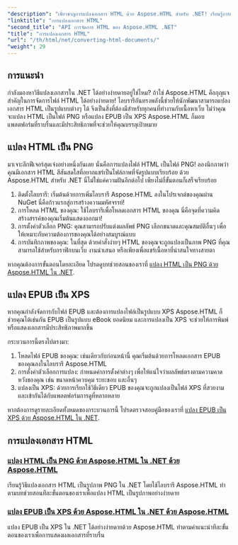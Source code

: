 ```yaml
---
"description": "เชี่ยวชาญการแปลงเอกสาร HTML ด้วย Aspose.HTML สำหรับ .NET! เรียนรู้การแปลง HTML เป็น PNG และ EPUB เป็น XPS ได้อย่างง่ายดายด้วยคู่มือง่ายๆ ของเรา"
"linktitle": "การแปลงเอกสาร HTML"
"second_title": "API การจัดการ HTML ของ Aspose.HTML .NET"
"title": "การแปลงเอกสาร HTML"
"url": "/th/html/net/converting-html-documents/"
"weight": 29
---
```


## การแนะนำ
กำลังมองหาวิธีแปลงเอกสารใน .NET ได้อย่างง่ายดายอยู่ใช่ไหม? ถ้าใช่ Aspose.HTML คือกุญแจสำคัญในการจัดการไฟล์ HTML ได้อย่างง่ายดาย! ไลบรารีอันทรงพลังนี้ช่วยให้นักพัฒนาสามารถแปลงเอกสาร HTML เป็นรูปแบบต่างๆ ได้ จึงเป็นสิ่งที่ต้องมีสำหรับทุกคนที่ทำงานกับเนื้อหาเว็บ ไม่ว่าคุณจะแปลง HTML เป็นไฟล์ PNG หรือแปลง EPUB เป็น XPS Aspose.HTML ก็มอบแพลตฟอร์มที่ราบรื่นและมีประสิทธิภาพที่จะช่วยให้คุณบรรลุเป้าหมาย

## แปลง HTML เป็น PNG
มาเจาะลึกฟีเจอร์สุดเจ๋งอย่างหนึ่งกันเลย นั่นคือการแปลงไฟล์ HTML เป็นไฟล์ PNG! ลองนึกภาพว่าคุณมีเอกสาร HTML สีสันสดใสที่อยากแชร์เป็นไฟล์ภาพที่จัดรูปแบบเรียบร้อย ด้วย Aspose.HTML สำหรับ .NET นี่ไม่ใช่แค่ความฝันอีกต่อไป เพียงไม่กี่ขั้นตอนก็เสร็จเรียบร้อย 

1. ติดตั้งไลบรารี: เริ่มต้นด้วยการเพิ่มไลบรารี Aspose.HTML ลงในโปรเจกต์ของคุณผ่าน NuGet นี่คือก้าวแรกสู่การสร้างความมหัศจรรย์!
2. การโหลด HTML ของคุณ: ใช้ไลบรารีเพื่อโหลดเอกสาร HTML ของคุณ นี่คือจุดที่ความคิดสร้างสรรค์ของคุณเริ่มต้นแสดงออกมา!
3. การตั้งค่าตัวเลือก PNG: คุณสามารถปรับแต่งผลลัพธ์ PNG เลือกขนาดและคุณสมบัติอื่นๆ เพื่อให้เหมาะกับความต้องการของคุณได้อย่างสมบูรณ์แบบ
4. การบันทึกภาพของคุณ: ในที่สุด ด้วยคำสั่งง่ายๆ HTML ของคุณจะถูกแปลงเป็นภาพ PNG ที่คุณสามารถใช้สำหรับกราฟิกบนเว็บ งานนำเสนอ หรือเพียงเพื่อแชร์เนื้อหาที่น่าสนใจทางสายตา

หากคุณต้องการขั้นตอนโดยละเอียด โปรดดูบทช่วยสอนของเราที่ [แปลง HTML เป็น PNG ด้วย Aspose.HTML ใน .NET](./convert-html-as-png/). 

## แปลง EPUB เป็น XPS
หากคุณกำลังจัดการกับไฟล์ EPUB และต้องการแปลงไฟล์เป็นรูปแบบ XPS Aspose.HTML ก็ช่วยคุณได้เช่นกัน EPUB เป็นรูปแบบ eBook ยอดนิยม และการแปลงเป็น XPS จะช่วยให้การพิมพ์หรือแสดงเอกสารมีประสิทธิภาพมากขึ้น

กระบวนการนี้ตรงไปตรงมา:

1. โหลดไฟล์ EPUB ของคุณ: เช่นเดียวกับก่อนหน้านี้ คุณเริ่มต้นด้วยการโหลดเอกสาร EPUB ของคุณลงในไลบรารี Aspose.HTML
2. การตั้งค่าตัวเลือกการแปลง: กำหนดค่าการตั้งค่าต่างๆ เพื่อให้แน่ใจว่าผลลัพธ์ตรงตามความคาดหวังของคุณ เช่น ขนาดหน้าควบคุม ระยะขอบ และอื่นๆ
3. แปลงเป็น XPS: ด้วยการเรียกใช้วิธีเดียว EPUB ของคุณจะถูกแปลงเป็นไฟล์ XPS ที่สวยงามและเข้ากันได้กับแพลตฟอร์มการดูที่หลากหลาย

หากต้องการดูรายละเอียดทั้งหมดของกระบวนการนี้ โปรดตรวจสอบคู่มือของเราที่ [แปลง EPUB เป็น XPS ด้วย Aspose.HTML ใน .NET](./convert-epub-as-xps/). 

## การแปลงเอกสาร HTML
### [แปลง HTML เป็น PNG ด้วย Aspose.HTML ใน .NET ด้วย Aspose.HTML](./convert-html-as-png/)
เรียนรู้วิธีแปลงเอกสาร HTML เป็นรูปภาพ PNG ใน .NET โดยใช้ไลบรารี Aspose.HTML ทำตามบทช่วยสอนทีละขั้นตอนของเราเพื่อแปลง HTML เป็นรูปภาพอย่างง่ายดาย
### [แปลง EPUB เป็น XPS ด้วย Aspose.HTML ใน .NET ด้วย Aspose.HTML](./convert-epub-as-xps/)
แปลง EPUB เป็น XPS ใน .NET ได้อย่างง่ายดายด้วย Aspose.HTML ทำตามคำแนะนำทีละขั้นตอนของเราเพื่อการแสดงผลเอกสารที่ราบรื่น